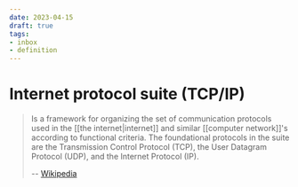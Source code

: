 ```yaml
---
date: 2023-04-15
draft: true
tags:
- inbox
- definition
---
```


# Internet protocol suite (TCP/IP)

> Is a framework for organizing the set of communication protocols used in the
> [[the internet|internet]] and similar [[computer network]]'s
> according to functional criteria. The foundational protocols in the suite are
> the Transmission Control Protocol (TCP), the User Datagram Protocol (UDP), and
> the Internet Protocol (IP).
>
> -- [Wikipedia](https://en.wikipedia.org/wiki/Internet_protocol_suite)